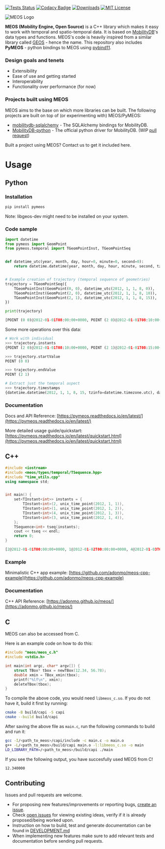 [![Tests Status](https://github.com/adonmo/meos/workflows/Tests/badge.svg)](https://github.com/adonmo/meos/actions) [![Codacy Badge](https://app.codacy.com/project/badge/Grade/7e51e8a09bdd424f83af953585fd14b9)](https://www.codacy.com/gh/adonmo/meos?utm_source=github.com&amp;utm_medium=referral&amp;utm_content=adonmo/meos&amp;utm_campaign=Badge_Grade) [![Downloads](https://pepy.tech/badge/pymeos)](https://pepy.tech/project/pymeos) [![MIT License](https://img.shields.io/github/license/adonmo/meos.svg)](https://github.com/adonmo/meos/blob/master/LICENSE.txt)

![MEOS Logo](https://i.imgur.com/ppfYUeT.png)

**MEOS (Mobility Engine, Open Source)** is a C++ library which makes it easy to work with temporal and spatio-temporal data. It is based on [MobilityDB](https://github.com/MobilityDB/MobilityDB)'s data types and functions. MEOS's code is heavily inspired from a similar library called [GEOS](https://github.com/libgeos/geos) - hence the name. This repository also includes **PyMEOS** - python bindings to MEOS using [pybind11](https://github.com/pybind/pybind11).

### Design goals and tenets
  - Extensibility
  - Ease of use and getting started
  - Interoperability
  - Functionality over performance (for now)

### Projects built using MEOS
MEOS aims to the base on which more libraries can be built. The following projects are built on top of (or experimenting with) MEOS/PyMEOS:
  - [mobilitydb-sqlalchemy](mobilitydb-sqlalchemy) - The SQLAlchemy bindings for MobilityDB.
  - [MobilityDB-python](https://github.com/MobilityDB/MobilityDB-python/) - The official python driver for MobilityDB. (WIP [pull request](https://github.com/MobilityDB/MobilityDB-python/pull/4))

Built a project using MEOS? Contact us to get it included here.

# Usage

## Python

### Installation

```sh
pip install pymeos
```

Note: libgeos-dev might need to be installed on your system.

### Code sample

```python
import datetime
from pymeos import GeomPoint
from pymeos.temporal import TGeomPointInst, TGeomPointSeq


def datetime_utc(year, month, day, hour=0, minute=0, second=0):
    return datetime.datetime(year, month, day, hour, minute, second, tzinfo=datetime.timezone.utc)


# Example creation of trajectory (temporal sequence of geometries)
trajectory = TGeomPointSeq({
    TGeomPointInst(GeomPoint(0, 0), datetime_utc(2012, 1, 1, 8, 0)),
    TGeomPointInst(GeomPoint(2, 0), datetime_utc(2012, 1, 1, 8, 10)),
    TGeomPointInst(GeomPoint(2, 1), datetime_utc(2012, 1, 1, 8, 15)),
})

print(trajectory)
```

```python
[POINT (0 0)@2012-01-01T08:00:00+0000, POINT (2 0)@2012-01-01T08:10:00+0000, POINT (2 1)@2012-01-01T08:15:00+0000)
```

Some more operations over this data:
```python
# Work with individual
>>> trajectory.instants
{POINT (2 0)@2012-01-01T08:10:00+0000, POINT (2 1)@2012-01-01T08:15:00+0000, POINT (0 0)@2012-01-01T08:00:00+0000}

>>> trajectory.startValue
POINT (0 0)

>>> trajectory.endValue
POINT (2 1)

# Extract just the temporal aspect
>>> trajectory.timestamps
{datetime.datetime(2012, 1, 1, 8, 15, tzinfo=datetime.timezone.utc), datetime.datetime(2012, 1, 1, 8, 10, tzinfo=datetime.timezone.utc), datetime.datetime(2012, 1, 1, 8, 0, tzinfo=datetime.timezone.utc)}
```

### Documentation

Docs and API Reference: [https://pymeos.readthedocs.io/en/latest/](https://pymeos.readthedocs.io/en/latest/)

More detailed usage guide/quickstart: [https://pymeos.readthedocs.io/en/latest/quickstart.html](https://pymeos.readthedocs.io/en/latest/quickstart.html)

## C++

```cpp
#include <iostream>
#include <meos/types/temporal/TSequence.hpp>
#include "time_utils.cpp"
using namespace std;


int main() {
    set<TInstant<int>> instants = {
        TInstant<int>(2, unix_time_point(2012, 1, 1)),
        TInstant<int>(1, unix_time_point(2012, 1, 2)),
        TInstant<int>(4, unix_time_point(2012, 1, 3)),
        TInstant<int>(3, unix_time_point(2012, 1, 4)),
    };
    TSequence<int> tseq(instants);
    cout << tseq << endl;
    return 0;
}
```

```python
[2@2012-01-01T00:00:00+0000, 1@2012-01-02T00:00:00+0000, 4@2012-01-03T00:00:00+0000, 3@2012-01-04T00:00:00+0000)
```

### Example

Minimalistic C++ app example: [https://github.com/adonmo/meos-cpp-example](https://github.com/adonmo/meos-cpp-example)

### Documentation

C++ API Reference: [https://adonmo.github.io/meos/](https://adonmo.github.io/meos/)

## C

MEOS can also be accessed from C.

Here is an example code on how to do this:

```c
#include "meos/meos_c.h"
#include <stdio.h>

int main(int argc, char* argv[]) {
    struct TBox* tbox = newTBox(12.34, 56.78);
    double xmin = TBox_xmin(tbox);
    printf("%lf\n", xmin);
    deleteTBox(tbox);
}
```
To compile the above code, you would need `libmeos_c.so`. If you do not have it, build it first by running:
```sh
cmake -B build/capi -S capi
cmake --build build/capi
```

After saving the above file as `main.c`, run the following commands to build and run it:

```sh
gcc -I/<path_to_meos>/capi/include -c main.c -o main.o
g++ -L/<path_to_meos>/build/capi main.o -l:libmeos_c.so -o main
LD_LIBRARY_PATH=/<path_to_meos>/build/capi ./main
```
If you see the following output, you have succesfully used MEOS from C!
```
12.340000
```

## Contributing

Issues and pull requests are welcome.
  - For proposing new features/improvements or reporting bugs, [create an issue](https://github.com/adonmo/meos/issues/new/choose).
  - Check [open issues](https://github.com/adonmo/meos/issues) for viewing existing ideas, verify if it is already proposed/being worked upon.
  - Instruction on how to build, test and generate documentation can be found in [DEVELOPMENT.md](DEVELOPMENT.md)
  - When implementing new features make sure to add relevant tests and documentation before sending pull requests.
